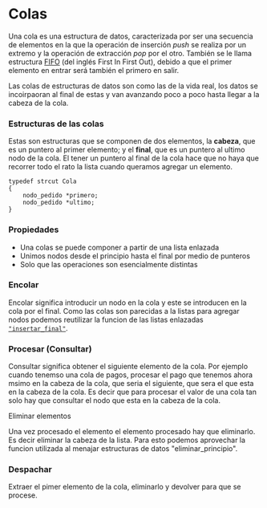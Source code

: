 # Colas

Una cola es una estructura de datos, caracterizada por ser una secuencia de elementos en la que la operación de inserción _push_ se realiza por un extremo y la operación de extracción _pop_ por el otro. También se le llama estructura [FIFO](https://www.ecured.cu/index.php?title=FIFO\&action=edit\&redlink=1) (del inglés First In First Out), debido a que el primer elemento en entrar será también el primero en salir.

Las colas de estructuras de datos son como las de la vida real, los datos se incoirpaoran al final de estas y van avanzando poco a poco hasta llegar a la cabeza de la cola.

### Estructuras de las colas

Estas son estructuras que se componen de dos elementos, la **cabeza**, que es un puntero al primer elemento; y el **final**, que es un puntero al ultimo nodo de la cola. El tener un puntero al final de la cola hace que no haya que recorrer todo el rato la lista cuando queramos agregar un elemento.

```
typedef strcut Cola
{
    nodo_pedido *primero;
    nodo_pedido *ultimo;
}
```

### Propiedades

* Una colas se puede componer a partir de una lista enlazada
* Unimos nodos desde el principio hasta el final por medio de punteros
* Solo que las operaciones son esencialmente distintas

### Encolar

Encolar significa introducir un nodo en la cola y este se introducen en la cola por el final. Como las colas son parecidas a la listas para agregar nodos podemos reutilizar la funcion de las listas enlazadas [`"insertar_final"`](listas-enlazadas.md#insertar-nodos).&#x20;

### Procesar (Consultar)

Consultar significa obtener el siguiente elemento de la cola. Por ejemplo cuando tenemso una cola de pagos, procesar el pago que tenemos ahora msimo en la cabeza de la cola, que seria el siguiente, que sera el que esta en la cabeza de la cola. Es decir que para procesar el valor de una cola tan solo hay que consultar el nodo que esta en la cabeza de la cola.

Eliminar elementos

Una vez procesado el elemento el elemento procesado hay que eliminarlo. Es decir eliminar la cabeza de la lista. Para esto podemos aprovechar la funcion utilizada al menajar estructuras de datos "eliminar\_principio".

### Despachar

Extraer el pimer elemento de la cola, eliminarlo y devolver para que se procese.
